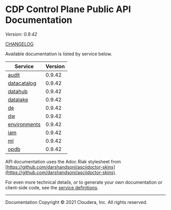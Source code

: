 # CDP Control Plane Public API Documentation

*Version: 0.9.42*

[CHANGELOG](CHANGELOG.md)

Available documentation is listed by service below.

| Service | Version |
| --- | --- |
| [audit](./audit/index.html) | 0.9.42 |
| [datacatalog](./datacatalog/index.html) | 0.9.42 |
| [datahub](./datahub/index.html) | 0.9.42 |
| [datalake](./datalake/index.html) | 0.9.42 |
| [de](./de/index.html) | 0.9.42 |
| [dw](./dw/index.html) | 0.9.42 |
| [environments](./environments/index.html) | 0.9.42 |
| [iam](./iam/index.html) | 0.9.42 |
| [ml](./ml/index.html) | 0.9.42 |
| [opdb](./opdb/index.html) | 0.9.42 |

API documentation uses the Adoc Riak stylesheet from
[https://github.com/darshandsoni/asciidoctor-skins](https://github.com/darshandsoni/asciidoctor-skins).

For even more technical details, or to generate your own documentation or client-side code, see the
[service definitions](swagger/).

----

Documentation Copyright © 2021 Cloudera, Inc. All rights reserved.


